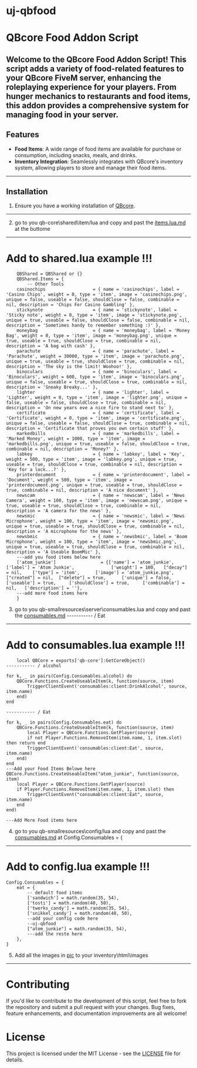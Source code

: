 
# uj-qbfood

# QBcore Food Addon Script

Welcome to the QBcore Food Addon Script! This script adds a variety of food-related features to your QBcore FiveM server, enhancing the roleplaying experience for your players. From hunger mechanics to restaurants and food items, this addon provides a comprehensive system for managing food in your server.
----------------------------------------------------------------------------------------------------------------------------------------------------------------------------------------------------------------------------------------------------------------------------------------------------------

## Features

- **Food Items**: A wide range of food items are available for purchase or consumption, including snacks, meals, and drinks.
- **Inventory Integration**: Seamlessly integrates with QBcore's inventory system, allowing players to store and manage their food items.

----------------------------------------------------------------------------------------------------------------------------------------------------------------------------------------------------------------------------------------------------------------------------------------------------------

## Installation

1. Ensure you have a working installation of [QBcore](https://github.com/qbcore-framework/qb-core).
----------------------------------------------------------------------------------------------------------------------------------------------------------------------------------------------------------------------------------------------------------------------------------------------------------

2. go to you qb-core\shared\item/lua and copy and past the [items.lua.md](items.lua.md) at the buttome
----------------------------------------------------------------------------------------------------------------------------------------------------------------------------------------------------------------------------------------------------------------------------------------------------------
# Add to shared.lua example !!!
```
	QBShared = QBShared or {}
    QBShared.Items = {
        -- Other Tools
    casinochips                  = { name = 'casinochips', label = 'Casino Chips', weight = 0, type = 'item', image = 'casinochips.png', unique = false, useable = false, shouldClose = false, combinable = nil, description = 'Chips For Casino Gambling' },
    stickynote                   = { name = 'stickynote', label = 'Sticky note', weight = 0, type = 'item', image = 'stickynote.png', unique = true, useable = false, shouldClose = false, combinable = nil, description = 'Sometimes handy to remember something :)' },
    moneybag                     = { name = 'moneybag', label = 'Money Bag', weight = 0, type = 'item', image = 'moneybag.png', unique = true, useable = true, shouldClose = true, combinable = nil, description = 'A bag with cash' },
    parachute                    = { name = 'parachute', label = 'Parachute', weight = 30000, type = 'item', image = 'parachute.png', unique = true, useable = true, shouldClose = true, combinable = nil, description = 'The sky is the limit! Woohoo!' },
    binoculars                   = { name = 'binoculars', label = 'Binoculars', weight = 600, type = 'item', image = 'binoculars.png', unique = false, useable = true, shouldClose = true, combinable = nil, description = 'Sneaky Breaky...' },
    lighter                      = { name = 'lighter', label = 'Lighter', weight = 0, type = 'item', image = 'lighter.png', unique = false, useable = false, shouldClose = true, combinable = nil, description = 'On new years eve a nice fire to stand next to' },
    certificate                  = { name = 'certificate', label = 'Certificate', weight = 0, type = 'item', image = 'certificate.png', unique = false, useable = false, shouldClose = true, combinable = nil, description = 'Certificate that proves you own certain stuff' },
    markedbills                  = { name = 'markedbills', label = 'Marked Money', weight = 1000, type = 'item', image = 'markedbills.png', unique = true, useable = false, shouldClose = true, combinable = nil, description = 'Money?' },
    labkey                       = { name = 'labkey', label = 'Key', weight = 500, type = 'item', image = 'labkey.png', unique = true, useable = true, shouldClose = true, combinable = nil, description = 'Key for a lock...?' },
    printerdocument              = { name = 'printerdocument', label = 'Document', weight = 500, type = 'item', image = 'printerdocument.png', unique = true, useable = true, shouldClose = true, combinable = nil, description = 'A nice document' },
    newscam                      = { name = 'newscam', label = 'News Camera', weight = 100, type = 'item', image = 'newscam.png', unique = true, useable = true, shouldClose = true, combinable = nil, description = 'A camera for the news' },
    newsmic                      = { name = 'newsmic', label = 'News Microphone', weight = 100, type = 'item', image = 'newsmic.png', unique = true, useable = true, shouldClose = true, combinable = nil, description = 'A microphone for the news' },
    newsbmic                     = { name = 'newsbmic', label = 'Boom Microphone', weight = 100, type = 'item', image = 'newsbmic.png', unique = true, useable = true, shouldClose = true, combinable = nil, description = 'A Useable BoomMic' },
    ---add you food items below here 
    ['atom_junkie'] 		 		= {['name'] = 'atom_junkie', 	    		['label'] = 'Atom Junkie', 				['weight'] = 100, 	["decay"] = nil,	['type'] = 'item', 		['image'] = 'atom_junkie.png', 			["created"] = nil, 	["delete"] = true,		['unique'] = false, 	['useable'] = true, 	['shouldClose'] = true,		['combinable'] = nil,   ['description'] = ''},
    ---add more food items here
    }
```
3. go to you qb-smallresources\server\consumables.lua and copy and past the [consumables.md](consumables.md) ----------- / Eat
----------------------------------------------------------------------------------------------------------------------------------------------------------------------------------------------------------------------------------------------------------------------------------------------------------
# Add to consumables.lua example !!!
```
	local QBCore = exports['qb-core']:GetCoreObject()
----------- / alcohol

for k, _ in pairs(Config.Consumables.alcohol) do
    QBCore.Functions.CreateUseableItem(k, function(source, item)
        TriggerClientEvent('consumables:client:DrinkAlcohol', source, item.name)
    end)
end

----------- / Eat

for k, _ in pairs(Config.Consumables.eat) do
    QBCore.Functions.CreateUseableItem(k, function(source, item)
        local Player = QBCore.Functions.GetPlayer(source)
        if not Player.Functions.RemoveItem(item.name, 1, item.slot) then return end
        TriggerClientEvent('consumables:client:Eat', source, item.name)
    end)
end
---Add your Food Items Belowe here
QBCore.Functions.CreateUseableItem("atom_junkie", function(source, item)
    local Player = QBCore.Functions.GetPlayer(source)
	if Player.Functions.RemoveItem(item.name, 1, item.slot) then
        TriggerClientEvent("consumables:client:Eat", source, item.name)
    end
end)

---Add More Food items here
```
4. go to you qb-smallresources\config/lua and copy and past the [consumables.md](consumables.md) at Config.Consumables = {
----------------------------------------------------------------------------------------------------------------------------------------------------------------------------------------------------------------------------------------------------------------------------------------------------------
# Add to config.lua example !!!
```
Config.Consumables = {
    eat = { 
        -- default food items
        ['sandwich'] = math.random(35, 54),
        ['tosti'] = math.random(40, 50),
        ['twerks_candy'] = math.random(35, 54),
        ['snikkel_candy'] = math.random(40, 50),
        --add your config code here
        --uj-qbfood
        ["atom_junkie"] = math.random(35, 54),
        ---add the reste here 
    },
}
```
5. Add all the images in [pic](pic) to your inventory\html\images
----------------------------------------------------------------------------------------------------------------------------------------------------------------------------------------------------------------------------------------------------------------------------------------------------------
# Contributing

If you'd like to contribute to the development of this script, feel free to fork the repository and submit a pull request with your changes. Bug fixes, feature enhancements, and documentation improvements are all welcome!

# License

 This project is licensed under the MIT License - see the [LICENSE](LICENSE) file for details.